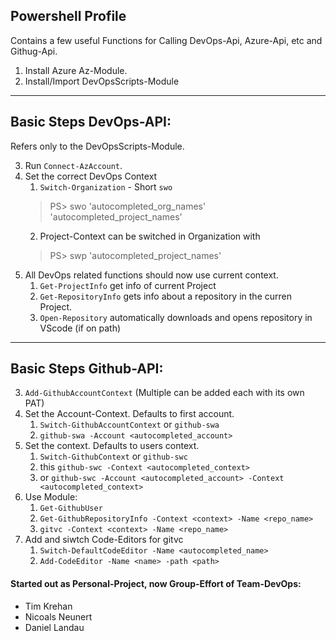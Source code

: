

## Powershell Profile

Contains a few useful Functions for Calling DevOps-Api, Azure-Api, etc and Githug-Api.

1. Install Azure Az-Module.
2. Install/Import DevOpsScripts-Module

----

## Basic Steps DevOps-API:

Refers only to the DevOpsScripts-Module.

3. Run `Connect-AzAccount`.
4. Set the correct DevOps Context
   1. `Switch-Organization` - Short `swo`
   > PS> swo 'autocompleted_org_names' 'autocompleted_project_names'
   2. Project-Context can be switched in Organization with
   > PS> swp 'autocompleted_project_names'
5. All DevOps related functions should now use current context.
   1. `Get-ProjectInfo` get info of current Project 
   2. `Get-RepositoryInfo` gets info about a repository in the curren Project.
   3. `Open-Repository` automatically downloads and opens repository in VScode (if on path)

----

## Basic Steps Github-API:

3. `Add-GithubAccountContext` (Multiple can be added each with its own PAT)
4. Set the Account-Context. Defaults to first account.
   1. `Switch-GithubAccountContext` or `github-swa`
   2. `github-swa -Account <autocompleted_account>`
5. Set the context. Defaults to users context.
   1. `Switch-GithubContext` or `github-swc`
   2. this `github-swc -Context <autocompleted_context>`
   3. or   `github-swc -Account <autocompleted_account> -Context <autocompleted_context>`
6. Use Module:
   1. `Get-GithubUser`
   2. `Get-GithubRepositoryInfo -Context <context> -Name <repo_name>`
   3. `gitvc -Context <context> -Name <repo_name>`
7. Add and siwtch Code-Editors for gitvc
   1. `Switch-DefaultCodeEditor -Name <autocompleted_name>`
   2. `Add-CodeEditor -Name <name> -path <path>`

#### Started out as Personal-Project, now Group-Effort of Team-DevOps:
- Tim Krehan
- Nicoals Neunert
- Daniel Landau
